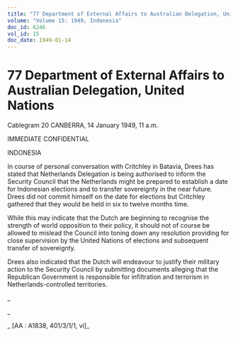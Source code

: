 ```yaml
---
title: "77 Department of External Affairs to Australian Delegation, United Nations"
volume: "Volume 15: 1949, Indonesia"
doc_id: 6246
vol_id: 15
doc_date: 1949-01-14
---
```


# 77 Department of External Affairs to Australian Delegation, United Nations

Cablegram 20 CANBERRA, 14 January 1949, 11 a.m.

IMMEDIATE CONFIDENTIAL

INDONESIA

In course of personal conversation with Critchley in Batavia, Drees has stated that Netherlands Delegation is being authorised to inform the Security Council that the Netherlands might be prepared to establish a date for Indonesian elections and to transfer sovereignty in the near future. Drees did not commit himself on the date for elections but Critchley gathered that they would be held in six to twelve months time.

While this may indicate that the Dutch are beginning to recognise the strength of world opposition to their policy, it should not of course be allowed to mislead the Council into toning down any resolution providing for close supervision by the United Nations of elections and subsequent transfer of sovereignty.

Drees also indicated that the Dutch will endeavour to justify their military action to the Security Council by submitting documents alleging that the Republican Government is responsible for infiltration and terrorism in Netherlands-controlled territories.

_

_

_ [AA : A1838, 401/3/1/1, vi]_
